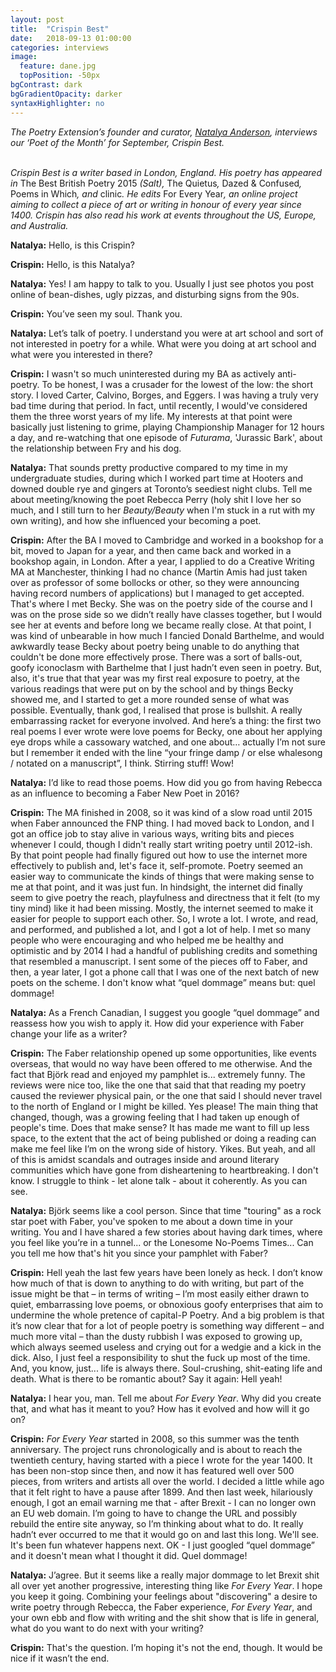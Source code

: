 ```yaml
---
layout: post
title:  "Crispin Best"
date:   2018-09-13 01:00:00
categories: interviews
image:
  feature: dane.jpg
  topPosition: -50px
bgContrast: dark
bgGradientOpacity: darker
syntaxHighlighter: no
---
```


<em>The Poetry Extension’s founder and curator, <a href="http://www.natalyaanderson.com" target="_blank">Natalya Anderson</a>, interviews our ‘Poet of the Month’ for September, Crispin Best.</em>
<br/><br/>

<em>Crispin Best is a writer based in London, England. His poetry has appeared in </em>The Best British Poetry 2015<em> (Salt), </em>The Quietus<em>, </em>Dazed & Confused<em>, </em>Poems in Which<em>, and </em>clinic<em>. He edits </em>For Every Year<em>, an online project aiming to collect a piece of art or writing in honour of every year since 1400. Crispin has also read his work at events throughout the US, Europe, and Australia.</em>

<strong>Natalya:</strong> Hello, is this Crispin?

<strong>Crispin:</strong> Hello, is this Natalya?

<strong>Natalya:</strong> Yes! I am happy to talk to you. Usually I just see photos you post online of bean-dishes, ugly pizzas, and disturbing signs from the 90s.

<strong>Crispin:</strong> You’ve seen my soul. Thank you.

<strong>Natalya:</strong> Let’s talk of poetry. I understand you were at art school and sort of not interested in poetry for a while. What were you doing at art school and what were you interested in there?

<strong>Crispin:</strong> I wasn't so much uninterested during my BA as actively anti-poetry. To be honest, I was a crusader for the lowest of the low: the short story. I loved Carter, Calvino, Borges, and Eggers. I was having a truly very bad time during that period. In fact, until recently, I would've considered them the three worst years of my life. My interests at that point were basically just listening to grime, playing Championship Manager for 12 hours a day, and re-watching that one episode of <em>Futurama</em>, 'Jurassic Bark', about the relationship between Fry and his dog.

<strong>Natalya:</strong> That sounds pretty productive compared to my time in my undergraduate studies, during which I worked part time at Hooters and downed double rye and gingers at Toronto’s seediest night clubs. Tell me about meeting/knowing the poet Rebecca Perry (holy shit I love her so much, and I still turn to her <em>Beauty/Beauty</em> when I'm stuck in a rut with my own writing), and how she influenced your becoming a poet.

<strong>Crispin:</strong> After the BA I moved to Cambridge and worked in a bookshop for a bit, moved to Japan for a year, and then came back and worked in a bookshop again, in London. After a year, I applied to do a Creative Writing MA at Manchester, thinking I had no chance (Martin Amis had just taken over as professor of some bollocks or other, so they were announcing having record numbers of applications) but I managed to get accepted. That's where I met Becky. She was on the poetry side of the course and I was on the prose side so we didn’t really have classes together, but I would see her at events and before long we became really close. At that point, I was kind of unbearable in how much I fancied Donald Barthelme, and would awkwardly tease Becky about poetry being unable to do anything that couldn't be done more effectively prose. There was a sort of balls-out, goofy iconoclasm with Barthelme that I just hadn’t even seen in poetry. But, also, it's true that that year was my first real exposure to poetry, at the various readings that were put on by the school and by things Becky showed me, and I started to get a more rounded sense of what was possible. Eventually, thank god, I realised that prose is bullshit. A really embarrassing racket for everyone involved. And here’s a thing: the first two real poems I ever wrote were love poems for Becky, one about her applying eye drops while a cassowary watched, and one about… actually I’m not sure but I remember it ended with the line “your fringe damp / or else whalesong / notated on a manuscript”, I think. Stirring stuff! Wow!

<strong>Natalya:</strong> I’d like to read those poems. How did you go from having Rebecca as an influence to becoming a Faber New Poet in 2016?

<strong>Crispin:</strong> The MA finished in 2008, so it was kind of a slow road until 2015 when Faber announced the FNP thing. I had moved back to London, and I got an office job to stay alive in various ways, writing bits and pieces whenever I could, though I didn't really start writing poetry until 2012-ish. By that point people had finally figured out how to use the internet more effectively to publish and, let's face it, self-promote. Poetry seemed an easier way to communicate the kinds of things that were making sense to me at that point, and it was just fun. In hindsight, the internet did finally seem to give poetry the reach, playfulness and directness that it felt (to my tiny mind) like it had been missing. Mostly, the internet seemed to make it easier for people to support each other. So, I wrote a lot. I wrote, and read, and performed, and published a lot, and I got a lot of help. I met so many people who were encouraging and who helped me be healthy and optimistic and by 2014 I had a handful of publishing credits and something that resembled a manuscript. I sent some of the pieces off to Faber, and then, a year later, I got a phone call that I was one of the next batch of new poets on the scheme. I don't know what “quel dommage” means but: quel dommage!

<strong>Natalya:</strong> As a French Canadian, I suggest you google “quel dommage” and reassess how you wish to apply it. How did your experience with Faber change your life as a writer?

<strong>Crispin:</strong> The Faber relationship opened up some opportunities, like events overseas, that would no way have been offered to me otherwise. And the fact that Björk read and enjoyed my pamphlet is... extremely funny. The reviews were nice too, like the one that said that that reading my poetry caused the reviewer physical pain, or the one that said I should never travel to the north of England or I might be killed. Yes please! The main thing that changed, though, was a growing feeling that I had taken up enough of people's time. Does that make sense? It has made me want to fill up less space, to the extent that the act of being published or doing a reading can make me feel like I’m on the wrong side of history. Yikes. But yeah, and all of this is amidst scandals and outrages inside and around literary communities which have gone from disheartening to heartbreaking. I don't know. I struggle to think - let alone talk - about it coherently. As you can see.

<strong>Natalya:</strong> Björk seems like a cool person. Since that time "touring" as a rock star poet with Faber, you've spoken to me about a down time in your writing. You and I have shared a few stories about having dark times, where you feel like you’re in a tunnel... or the Lonesome No-Poems Times... Can you tell me how that's hit you since your pamphlet with Faber?

<strong>Crispin:</strong> Hell yeah the last few years have been lonely as heck. I don’t know how much of that is down to anything to do with writing, but part of the issue might be that – in terms of writing – I’m most easily either drawn to quiet, embarrassing love poems, or obnoxious goofy enterprises that aim to undermine the whole pretence of capital-P Poetry. And a big problem is that it’s now clear that for a lot of people poetry is something way different – and much more vital – than the dusty rubbish I was exposed to growing up, which always seemed useless and crying out for a wedgie and a kick in the dick. Also, I just feel a responsibility to shut the fuck up most of the time. And, you know, just... life is always there. Soul-crushing, shit-eating life and death. What is there to be romantic about? Say it again: Hell yeah!

<strong>Natalya:</strong> I hear you, man. Tell me about <em>For Every Year</em>. Why did you create that, and what has it meant to you? How has it evolved and how will it go on?

<strong>Crispin:</strong> <em>For Every Year</em> started in 2008, so this summer was the tenth anniversary. The project runs chronologically and is about to reach the twentieth century, having started with a piece I wrote for the year 1400. It has been non-stop since then, and now it has featured well over 500 pieces, from writers and artists all over the world. I decided a little while ago that it felt right to have a pause after 1899. And then last week, hilariously enough, I got an email warning me that - after Brexit - I can no longer own an EU web domain. I’m going to have to change the URL and possibly rebuild the entire site anyway, so I’m thinking about what to do. It really hadn’t ever occurred to me that it would go on and last this long. We'll see. It's been fun whatever happens next. OK - I just googled “quel dommage” and it doesn't mean what I thought it did. Quel dommage!

<strong>Natalya:</strong> J’agree. But it seems like a really major dommage to let Brexit shit all over yet another progressive, interesting thing like <em>For Every Year</em>. I hope you keep it going. Combining your feelings about "discovering" a desire to write poetry through Rebecca, the Faber experience, <em>For Every Year</em>, and your own ebb and flow with writing and the shit show that is life in general, what do you want to do next with your writing?

<strong>Crispin:</strong> That's the question. I’m hoping it's not the end, though. It would be nice if it wasn’t the end.

